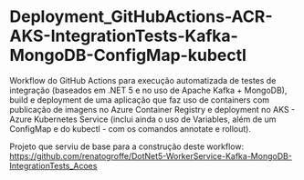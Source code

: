 # Deployment_GitHubActions-ACR-AKS-IntegrationTests-Kafka-MongoDB-ConfigMap-kubectl
Workflow do GitHub Actions para execução automatizada de testes de integração (baseados em .NET 5 e no uso de Apache Kafka + MongoDB), build e deployment de uma aplicação que faz uso de containers com publicação de imagens no Azure Container Registry e deployment no AKS - Azure Kubernetes Service (inclui ainda o uso de Variables, além de um ConfigMap e do kubectl - com os comandos annotate e rollout).

Projeto que serviu de base para a construção deste workflow:
https://github.com/renatogroffe/DotNet5-WorkerService-Kafka-MongoDB-IntegrationTests_Acoes
